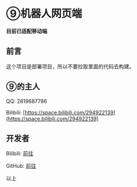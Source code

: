 # ⑨机器人网页端

**目前已适配移动端**

## 前言
这个项目是部署项目，所以不要拉取里面的代码去构建。

## ⑨的主人
QQ: 2819687786

Bilibili: [https://space.bilibili.com/294922139](https://space.bilibili.com/294922139)

## 开发者
Bilibili: [前往](https://space.bilibili.com/3342738)

GitHub: [前往](https://github.com/Vincent-the-gamer)

以上
